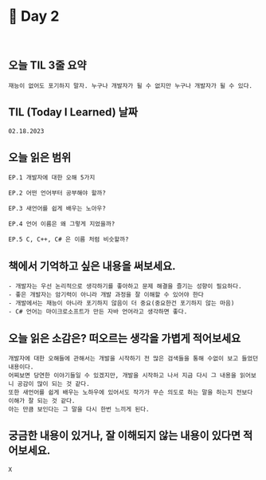 # 📔 Day 2

<br>

## 오늘 TIL 3줄 요약

    재능이 없어도 포기하지 말자. 누구나 개발자가 될 수 없지만 누구나 개발자가 될 수 있다.

## TIL (Today I Learned) 날짜

    02.18.2023

## 오늘 읽은 범위

    EP.1 개발자에 대한 오해 5가지

    EP.2 어떤 언어부터 공부해야 할까?

    EP.3 새언어를 쉽게 배우는 노아우?

    EP.4 언어 이름은 왜 그렇게 지었을까?

    EP.5 C, C++, C# 은 이름 처럼 비슷할까?

## 책에서 기억하고 싶은 내용을 써보세요.

    - 개발자는 우선 논리적으로 생각하기를 좋아하고 문제 해결을 즐기는 성향이 필요하다.
    - 좋은 개발자는 암기력이 아니라 개발 과정을 잘 이해할 수 있어야 한다
    - 개발에서는 재능이 아니라 포기하지 않음이 더 중요(중요한건 포기하지 않는 마음)
    - C# 언어는 마이크로소프트가 만든 자바 언어라고 생각하면 좋다.

## 오늘 읽은 소감은? 떠오르는 생각을 가볍게 적어보세요

    개발자에 대한 오해들에 관해서는 개발을 시작하기 전 많은 검색들을 통해 수없이 보고 들었던 내용이다.
    어찌보면 당연한 이야기들일 수 있겠지만, 개발을 시작하고 나서 지금 다시 그 내용을 읽어보니 공감이 많이 되는 것 같다.
    또한 새언어를 쉽게 배우는 노하우에 있어서도 작가가 무슨 의도로 하는 말을 하는지 전보다 이해가 잘 되는 것 같다.
    아는 만큼 보인다는 그 말을 다시 한번 느끼게 된다.

## 궁금한 내용이 있거나, 잘 이해되지 않는 내용이 있다면 적어보세요.

    X
